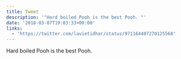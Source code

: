 ```yaml
---
title: Tweet
description: '"Hard boiled Pooh is the best Pooh. "'
date: '2018-03-07T19:03:33+00:00'
links:
  - 'https://twitter.com/lavietidhar/status/971164407270125568'
---
```

Hard boiled Pooh is the best Pooh. 
